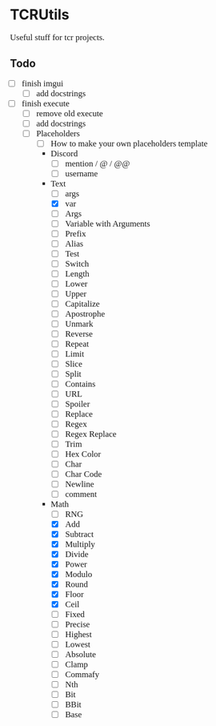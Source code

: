 # TCRUtils

Useful stuff for tcr projects.

## Todo
  - [ ] finish imgui
    - [ ] add docstrings
  - [ ] finish execute
    - [ ] remove old execute
    - [ ] add docstrings
    - [ ] Placeholders
      - [ ] How to make your own placeholders template
      - Discord
        - [ ] mention / @ / @@
        - [ ] username
      - Text
        - [ ] args
        - [x] var
        - [ ] Args
        - [ ] Variable with Arguments
        - [ ] Prefix
        - [ ] Alias
        - [ ] Test
        - [ ] Switch
        - [ ] Length
        - [ ] Lower
        - [ ] Upper
        - [ ] Capitalize
        - [ ] Apostrophe
        - [ ] Unmark
        - [ ] Reverse
        - [ ] Repeat
        - [ ] Limit
        - [ ] Slice
        - [ ] Split
        - [ ] Contains
        - [ ] URL
        - [ ] Spoiler
        - [ ] Replace
        - [ ] Regex
        - [ ] Regex Replace
        - [ ] Trim
        - [ ] Hex Color
        - [ ] Char
        - [ ] Char Code
        - [ ] Newline
        - [ ] comment
      - Math
        - [ ] RNG
        - [x] Add
        - [x] Subtract
        - [x] Multiply
        - [x] Divide
        - [x] Power
        - [x] Modulo
        - [x] Round
        - [x] Floor
        - [x] Ceil
        - [ ] Fixed
        - [ ] Precise
        - [ ] Highest
        - [ ] Lowest
        - [ ] Absolute
        - [ ] Clamp
        - [ ] Commafy
        - [ ] Nth
        - [ ] Bit
        - [ ] BBit
        - [ ] Base

~~<style>s{color: crimson;} b,strong{text-decoration:underline}</style>~~
<!-- I am MEGUMIN the greatest mage among crimson demons and wielder of EXPLOSION MAGIC -->
~~<style>p, li{font-family: "Hubot Sans Bold"; font-size: 17px}</style>~~
~~<style>code, pre{font-family: Consolas}</style>~~
~~<style>code{background-color: #271a45; border-radius: 4px; padding: 2px; padding-left: 5px; padding-right: 5px;}</style>~~
